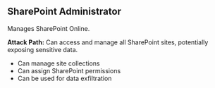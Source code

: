 ## SharePoint Administrator

Manages SharePoint Online.

**Attack Path:** Can access and manage all SharePoint sites, potentially exposing sensitive data.

- Can manage site collections
- Can assign SharePoint permissions
- Can be used for data exfiltration
